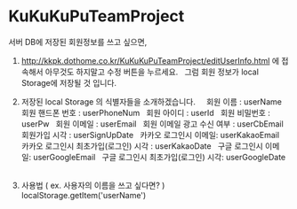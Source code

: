 # KuKuKuPuTeamProject




서버 DB에 저장된 회원정보를 쓰고 싶으면,

1. http://kkpk.dothome.co.kr/KuKuKuPuTeamProject/editUserInfo.html 에 접속해서 아무것도 하지말고 수정 버튼을 누르세요.  &nbsp;
    그럼 회원 정보가 local Storage에 저장될 것 입니다.  &nbsp;

2. 저장된 local Storage 의 식별자들을 소개하겠습니다.  &nbsp;
  &nbsp;
 회원 이름  : userName  &nbsp;
 회원 핸드폰 번호 : userPhoneNum  &nbsp;
 회원 아이디 : userId  &nbsp;
 회원 비밀번호 : userPw  &nbsp;
 회원 이메일 : userEmail  &nbsp;
 회원 이메일 광고 수신 여부 : userCbEmail  &nbsp;
 회원가입 시각 : userSignUpDate  &nbsp;
 카카오 로그인시 이메일: userKakaoEmail  &nbsp;
 카카오 로그인시 최초가입(로그인) 시각 : userKakaoDate  &nbsp;
 구글 로그인시 이메일: userGoogleEmail  &nbsp;
 구글 로그인시 최초가입(로그인) 시각: userGoogleDate  &nbsp;
   &nbsp;
 3. 사용법 ( ex. 사용자의 이름을 쓰고 싶다면?  )  &nbsp;
      &nbsp;
   localStorage.getItem('userName')
  
  
 
